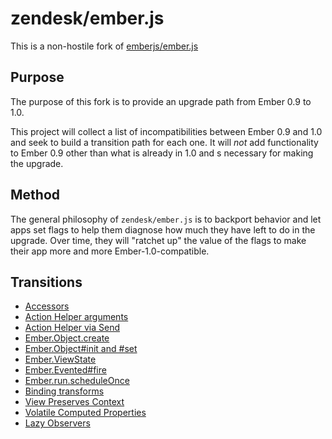 # zendesk/ember.js

This is a non-hostile fork of
[emberjs/ember.js](https://github.com/emberjs/ember.js)

## Purpose

The purpose of this fork is to provide an upgrade path from Ember 0.9 to 1.0.

This project will collect a list of incompatibilities between Ember 0.9 and
1.0 and seek to build a transition path for each one. It will *not* add
functionality to Ember 0.9 other than what is already in 1.0 and s necessary
for making the upgrade.

## Method

The general philosophy of `zendesk/ember.js` is to backport behavior and let
apps set flags to help them diagnose how much they have left to do in the
upgrade. Over time, they will "ratchet up" the value of the flags to make their
app more and more Ember-1.0-compatible.

## Transitions

 * [Accessors](doc/accessors.md)
 * [Action Helper arguments](doc/action_helper.md#event-argument)
 * [Action Helper via Send](doc/action_helper.md#via-send)
 * [Ember.Object.create](doc/object_create.md)
 * [Ember.Object#init and #set](doc/set_in_init.md)
 * [Ember.ViewState](doc/view_state.md)
 * [Ember.Evented#fire](doc/evented_fire.md)
 * [Ember.run.scheduleOnce](doc/schedule_once.md)
 * [Binding transforms](doc/binding_transforms.md)
 * [View Preserves Context](doc/view_preserves_context.md)
 * [Volatile Computed Properties](doc/volatile_cps.md)
 * [Lazy Observers](doc/lazy_observers.md)
